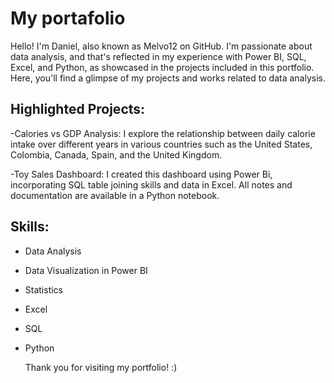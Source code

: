 # My portafolio

Hello! I'm Daniel, also known as Melvo12 on GitHub. I'm passionate about data analysis, and that's reflected in my experience with Power BI, SQL, Excel, and Python, as showcased in the projects included in this portfolio. Here, you'll find a glimpse of my projects and works related to data analysis.

## Highlighted Projects:

-Calories vs GDP Analysis: I explore the relationship between daily calorie intake over different years in various countries such as the United States, Colombia, Canada, Spain, and the United Kingdom.

-Toy Sales Dashboard: I created this dashboard using Power Bi, incorporating SQL table joining skills and data in Excel. All notes and documentation are available in a Python notebook.

## Skills:

- Data Analysis
- Data Visualization in Power BI
- Statistics
- Excel
- SQL
- Python

  Thank you for visiting my portfolio! :)
